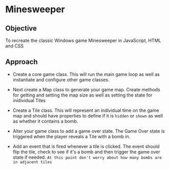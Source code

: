 # Minesweeper

## Objective
To recreate the classic Windows game Minesweeper in JavaScript, HTML and CSS

## Approach
- Create a core game class. This will run the main game loop as well as instantiate and configure other game classes.

- Next create a Map class to generate your game map. Create methods for getting and setting the map size as well as setting the state for inidividual Tiles

- Create a Tile class. This will represent an individual time on the game map and should have properties to define if it is `hidden` or `shown` as well as whether it contains a bomb.

- Alter your game class to add a game over state. The Game Over state is triggered when the player reveals a Tile with a bomb in.

- Add an event that is fired whenever a tile is clicked. The event should flip the tile, check to see if it's a bomb and then trigger the game over state if needed. `At this point don't worry about how many bombs are in adjacent tiles`
